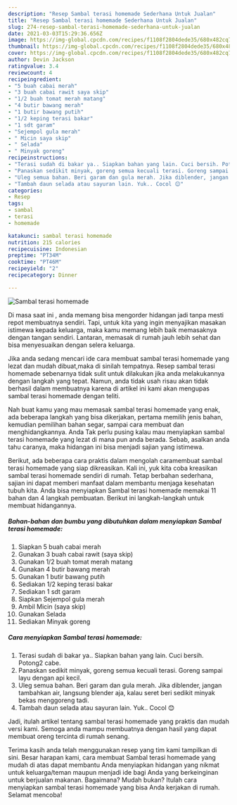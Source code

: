 ```yaml
---
description: "Resep Sambal terasi homemade Sederhana Untuk Jualan"
title: "Resep Sambal terasi homemade Sederhana Untuk Jualan"
slug: 274-resep-sambal-terasi-homemade-sederhana-untuk-jualan
date: 2021-03-03T15:29:36.656Z
image: https://img-global.cpcdn.com/recipes/f1108f2804dede35/680x482cq70/sambal-terasi-homemade-foto-resep-utama.jpg
thumbnail: https://img-global.cpcdn.com/recipes/f1108f2804dede35/680x482cq70/sambal-terasi-homemade-foto-resep-utama.jpg
cover: https://img-global.cpcdn.com/recipes/f1108f2804dede35/680x482cq70/sambal-terasi-homemade-foto-resep-utama.jpg
author: Devin Jackson
ratingvalue: 3.4
reviewcount: 4
recipeingredient:
- "5 buah cabai merah"
- "3 buah cabai rawit saya skip"
- "1/2 buah tomat merah matang"
- "4 butir bawang merah"
- "1 butir bawang putih"
- "1/2 keping terasi bakar"
- "1 sdt garam"
- "Sejempol gula merah"
- " Micin saya skip"
- " Selada"
- " Minyak goreng"
recipeinstructions:
- "Terasi sudah di bakar ya.. Siapkan bahan yang lain. Cuci bersih. Potong2 cabe."
- "Panaskan sedikit minyak, goreng semua kecuali terasi. Goreng sampai layu dengan api kecil."
- "Uleg semua bahan. Beri garam dan gula merah. Jika diblender, jangan tambahkan air, langsung blender aja, kalau seret beri sedikit minyak bekas menggoreng tadi."
- "Tambah daun selada atau sayuran lain. Yuk.. Cocol 😊"
categories:
- Resep
tags:
- sambal
- terasi
- homemade

katakunci: sambal terasi homemade 
nutrition: 215 calories
recipecuisine: Indonesian
preptime: "PT34M"
cooktime: "PT46M"
recipeyield: "2"
recipecategory: Dinner

---
```



![Sambal terasi homemade](https://img-global.cpcdn.com/recipes/f1108f2804dede35/680x482cq70/sambal-terasi-homemade-foto-resep-utama.jpg)

Di masa  saat ini , anda memang bisa mengorder hidangan jadi tanpa mesti repot membuatnya sendiri. Tapi, untuk kita yang ingin menyajikan masakan istimewa kepada keluarga, maka kamu memang lebih baik memasaknya dengan tangan sendiri. Lantaran, memasak di rumah jauh lebih sehat dan bisa menyesuaikan dengan selera keluarga.

Jika anda sedang mencari ide cara membuat sambal terasi homemade yang lezat dan mudah dibuat,maka di sinilah tempatnya. Resep sambal terasi homemade  sebenarnya tidak sulit untuk dilakukan jika anda melakukannya dengan langkah yang tepat. Namun, anda tidak usah risau akan tidak berhasil dalam membuatnya 
karena di artikel ini kami akan mengupas sambal terasi homemade dengan teliti.  



Nah buat kamu yang mau memasak sambal terasi homemade yang enak, ada beberapa langkah yang bisa dikerjakan, pertama memilih jenis bahan, kemudian pemilihan bahan segar, sampai cara membuat dan menghidangkannya. Anda Tak perlu pusing kalau mau menyiapkan sambal terasi homemade yang lezat di mana pun anda berada. Sebab, asalkan anda  tahu caranya, maka hidangan ini bisa menjadi sajian yang istimewa.

Berikut, ada beberapa cara praktis  dalam mengolah caramembuat sambal terasi homemade yang siap dikreasikan. Kali ini, yuk kita coba kreasikan sambal terasi homemade sendiri di rumah. Tetap berbahan sederhana, sajian ini dapat memberi manfaat dalam membantu menjaga kesehatan tubuh kita. Anda bisa menyiapkan Sambal terasi homemade memakai 11 bahan dan 4 langkah pembuatan. Berikut ini langkah-langkah untuk membuat hidangannya.

<!--inarticleads1-->

##### Bahan-bahan dan bumbu yang dibutuhkan dalam menyiapkan Sambal terasi homemade:

1. Siapkan 5 buah cabai merah
1. Gunakan 3 buah cabai rawit (saya skip)
1. Gunakan 1/2 buah tomat merah matang
1. Gunakan 4 butir bawang merah
1. Gunakan 1 butir bawang putih
1. Sediakan 1/2 keping terasi bakar
1. Sediakan 1 sdt garam
1. Siapkan Sejempol gula merah
1. Ambil  Micin (saya skip)
1. Gunakan  Selada
1. Sediakan  Minyak goreng




<!--inarticleads2-->

##### Cara menyiapkan Sambal terasi homemade:

1. Terasi sudah di bakar ya.. Siapkan bahan yang lain. Cuci bersih. Potong2 cabe.
1. Panaskan sedikit minyak, goreng semua kecuali terasi. Goreng sampai layu dengan api kecil.
1. Uleg semua bahan. Beri garam dan gula merah. Jika diblender, jangan tambahkan air, langsung blender aja, kalau seret beri sedikit minyak bekas menggoreng tadi.
1. Tambah daun selada atau sayuran lain. Yuk.. Cocol 😊




Jadi, itulah artikel tentang  sambal terasi homemade  yang praktis dan mudah versi kami. Semoga anda mampu membuatnya dengan hasil yang dapat membuat oreng tercinta di rumah senang. 

Terima kasih anda telah menggunakan resep yang tim kami tampilkan di sini. Besar harapan kami, cara membuat  Sambal terasi homemade yang mudah di atas dapat membantu Anda menyiapkan hidangan yang nikmat untuk keluarga/teman maupun menjadi ide bagi Anda yang berkeinginan untuk berjualan makanan. Bagaimana? Mudah bukan? Itulah cara menyiapkan sambal terasi homemade yang bisa Anda kerjakan di rumah. Selamat mencoba!

